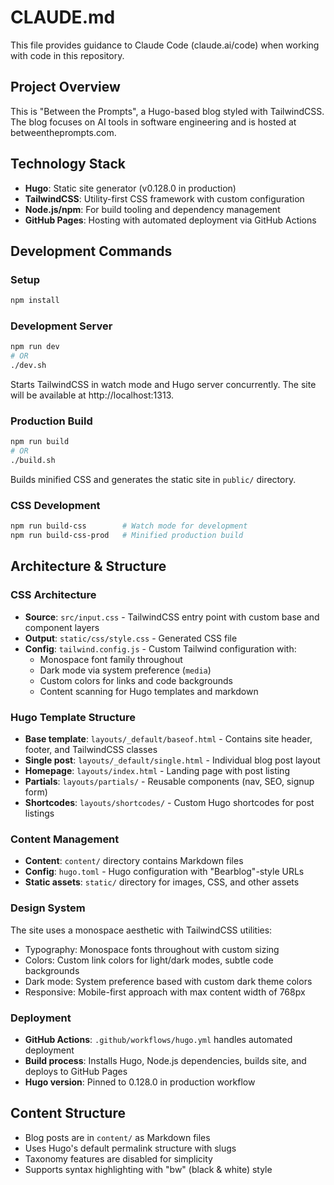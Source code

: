 # CLAUDE.md

This file provides guidance to Claude Code (claude.ai/code) when working with code in this repository.

## Project Overview

This is "Between the Prompts", a Hugo-based blog styled with TailwindCSS. The blog focuses on AI tools in software engineering and is hosted at betweentheprompts.com.

## Technology Stack

- **Hugo**: Static site generator (v0.128.0 in production)
- **TailwindCSS**: Utility-first CSS framework with custom configuration
- **Node.js/npm**: For build tooling and dependency management
- **GitHub Pages**: Hosting with automated deployment via GitHub Actions

## Development Commands

### Setup
```bash
npm install
```

### Development Server
```bash
npm run dev
# OR
./dev.sh
```
Starts TailwindCSS in watch mode and Hugo server concurrently. The site will be available at http://localhost:1313.

### Production Build
```bash
npm run build
# OR
./build.sh
```
Builds minified CSS and generates the static site in `public/` directory.

### CSS Development
```bash
npm run build-css        # Watch mode for development
npm run build-css-prod   # Minified production build
```

## Architecture & Structure

### CSS Architecture
- **Source**: `src/input.css` - TailwindCSS entry point with custom base and component layers
- **Output**: `static/css/style.css` - Generated CSS file
- **Config**: `tailwind.config.js` - Custom Tailwind configuration with:
  - Monospace font family throughout
  - Dark mode via system preference (`media`)
  - Custom colors for links and code backgrounds
  - Content scanning for Hugo templates and markdown

### Hugo Template Structure
- **Base template**: `layouts/_default/baseof.html` - Contains site header, footer, and TailwindCSS classes
- **Single post**: `layouts/_default/single.html` - Individual blog post layout  
- **Homepage**: `layouts/index.html` - Landing page with post listing
- **Partials**: `layouts/partials/` - Reusable components (nav, SEO, signup form)
- **Shortcodes**: `layouts/shortcodes/` - Custom Hugo shortcodes for post listings

### Content Management
- **Content**: `content/` directory contains Markdown files
- **Config**: `hugo.toml` - Hugo configuration with "Bearblog"-style URLs
- **Static assets**: `static/` directory for images, CSS, and other assets

### Design System
The site uses a monospace aesthetic with TailwindCSS utilities:
- Typography: Monospace fonts throughout with custom sizing
- Colors: Custom link colors for light/dark modes, subtle code backgrounds  
- Dark mode: System preference based with custom dark theme colors
- Responsive: Mobile-first approach with max content width of 768px

### Deployment
- **GitHub Actions**: `.github/workflows/hugo.yml` handles automated deployment
- **Build process**: Installs Hugo, Node.js dependencies, builds site, and deploys to GitHub Pages
- **Hugo version**: Pinned to 0.128.0 in production workflow

## Content Structure
- Blog posts are in `content/` as Markdown files
- Uses Hugo's default permalink structure with slugs
- Taxonomy features are disabled for simplicity
- Supports syntax highlighting with "bw" (black & white) style